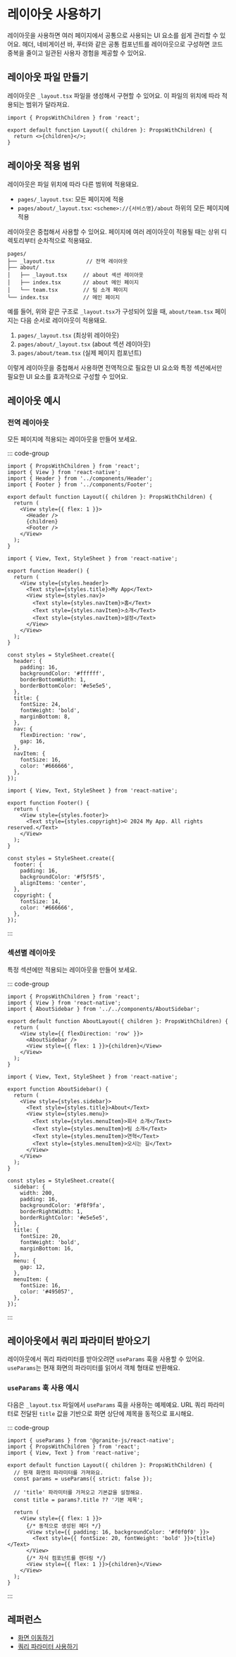 <script setup>
  import UsageSection from '../../../components/UsageSection.vue'
</script>

# 레이아웃 사용하기

레이아웃을 사용하면 여러 페이지에서 공통으로 사용되는 UI 요소를 쉽게 관리할 수 있어요. 헤더, 네비게이션 바, 푸터와 같은 공통 컴포넌트를 레이아웃으로 구성하면 코드 중복을 줄이고 일관된 사용자 경험을 제공할 수 있어요.

## 레이아웃 파일 만들기

레이아웃은 `_layout.tsx` 파일을 생성해서 구현할 수 있어요. 이 파일의 위치에 따라 적용되는 범위가 달라져요.

```tsx
import { PropsWithChildren } from 'react';

export default function Layout({ children }: PropsWithChildren) {
  return <>{children}</>;
}
```

## 레이아웃 적용 범위

레이아웃은 파일 위치에 따라 다른 범위에 적용돼요.

- `pages/_layout.tsx`: 모든 페이지에 적용
- `pages/about/_layout.tsx`: `<scheme>://{서비스명}/about` 하위의 모든 페이지에 적용

<UsageSection assetType="image" assetPath="/usage/layout/nested-layout.png">

레이아웃은 중첩해서 사용할 수 있어요. 페이지에 여러 레이아웃이 적용될 때는 상위 디렉토리부터 순차적으로 적용돼요.

```
pages/
├── _layout.tsx          // 전역 레이아웃
├── about/
│   ├── _layout.tsx     // about 섹션 레이아웃
│   ├── index.tsx       // about 메인 페이지
│   └── team.tsx        // 팀 소개 페이지
└── index.tsx           // 메인 페이지
```

예를 들어, 위와 같은 구조로 `_layout.tsx`가 구성되어 있을 때, `about/team.tsx` 페이지는 다음 순서로 레이아웃이 적용돼요.

1. `pages/_layout.tsx` (최상위 레이아웃)
2. `pages/about/_layout.tsx` (about 섹션 레이아웃)
3. `pages/about/team.tsx` (실제 페이지 컴포넌트)

이렇게 레이아웃을 중첩해서 사용하면 전역적으로 필요한 UI 요소와 특정 섹션에서만 필요한 UI 요소를 효과적으로 구성할 수 있어요.

</UsageSection>

## 레이아웃 예시

### 전역 레이아웃

모든 페이지에 적용되는 레이아웃을 만들어 보세요.

::: code-group

```tsx [pages/_layout.tsx]
import { PropsWithChildren } from 'react';
import { View } from 'react-native';
import { Header } from '../components/Header';
import { Footer } from '../components/Footer';

export default function Layout({ children }: PropsWithChildren) {
  return (
    <View style={{ flex: 1 }}>
      <Header />
      {children}
      <Footer />
    </View>
  );
}
```

```tsx [components/Header.tsx]
import { View, Text, StyleSheet } from 'react-native';

export function Header() {
  return (
    <View style={styles.header}>
      <Text style={styles.title}>My App</Text>
      <View style={styles.nav}>
        <Text style={styles.navItem}>홈</Text>
        <Text style={styles.navItem}>소개</Text>
        <Text style={styles.navItem}>설정</Text>
      </View>
    </View>
  );
}

const styles = StyleSheet.create({
  header: {
    padding: 16,
    backgroundColor: '#ffffff',
    borderBottomWidth: 1,
    borderBottomColor: '#e5e5e5',
  },
  title: {
    fontSize: 24,
    fontWeight: 'bold',
    marginBottom: 8,
  },
  nav: {
    flexDirection: 'row',
    gap: 16,
  },
  navItem: {
    fontSize: 16,
    color: '#666666',
  },
});
```

```tsx [components/Footer.tsx]
import { View, Text, StyleSheet } from 'react-native';

export function Footer() {
  return (
    <View style={styles.footer}>
      <Text style={styles.copyright}>© 2024 My App. All rights reserved.</Text>
    </View>
  );
}

const styles = StyleSheet.create({
  footer: {
    padding: 16,
    backgroundColor: '#f5f5f5',
    alignItems: 'center',
  },
  copyright: {
    fontSize: 14,
    color: '#666666',
  },
});
```

:::

### 섹션별 레이아웃

특정 섹션에만 적용되는 레이아웃을 만들어 보세요.

::: code-group

```tsx [pages/about/_layout.tsx]
import { PropsWithChildren } from 'react';
import { View } from 'react-native';
import { AboutSidebar } from '../../components/AboutSidebar';

export default function AboutLayout({ children }: PropsWithChildren) {
  return (
    <View style={{ flexDirection: 'row' }}>
      <AboutSidebar />
      <View style={{ flex: 1 }}>{children}</View>
    </View>
  );
}
```

```tsx [components/AboutSidebar.tsx]
import { View, Text, StyleSheet } from 'react-native';

export function AboutSidebar() {
  return (
    <View style={styles.sidebar}>
      <Text style={styles.title}>About</Text>
      <View style={styles.menu}>
        <Text style={styles.menuItem}>회사 소개</Text>
        <Text style={styles.menuItem}>팀 소개</Text>
        <Text style={styles.menuItem}>연혁</Text>
        <Text style={styles.menuItem}>오시는 길</Text>
      </View>
    </View>
  );
}

const styles = StyleSheet.create({
  sidebar: {
    width: 200,
    padding: 16,
    backgroundColor: '#f8f9fa',
    borderRightWidth: 1,
    borderRightColor: '#e5e5e5',
  },
  title: {
    fontSize: 20,
    fontWeight: 'bold',
    marginBottom: 16,
  },
  menu: {
    gap: 12,
  },
  menuItem: {
    fontSize: 16,
    color: '#495057',
  },
});
```

:::

## 레이아웃에서 쿼리 파라미터 받아오기

레이아웃에서 쿼리 파라미터를 받아오려면 `useParams` 훅을 사용할 수 있어요. `useParams`는 현재 화면의 파라미터를 읽어서 객체 형태로 반환해요.

### `useParams` 훅 사용 예시

다음은 `_layout.tsx` 파일에서 `useParams` 훅을 사용하는 예제예요. URL 쿼리 파라미터로 전달된 `title` 값을 기반으로 화면 상단에 제목을 동적으로 표시해요.

::: code-group

```tsx [pages/_layout.tsx]
import { useParams } from '@granite-js/react-native';
import { PropsWithChildren } from 'react';
import { View, Text } from 'react-native';

export default function Layout({ children }: PropsWithChildren) {
  // 현재 화면의 파라미터를 가져와요.
  const params = useParams({ strict: false });

  // 'title' 파라미터를 가져오고 기본값을 설정해요.
  const title = params?.title ?? '기본 제목';

  return (
    <View style={{ flex: 1 }}>
      {/* 동적으로 생성된 헤더 */}
      <View style={{ padding: 16, backgroundColor: '#f0f0f0' }}>
        <Text style={{ fontSize: 20, fontWeight: 'bold' }}>{title}</Text>
      </View>
      {/* 자식 컴포넌트를 렌더링 */}
      <View style={{ flex: 1 }}>{children}</View>
    </View>
  );
}
```

:::

## 레퍼런스

- [화면 이동하기](/ko/guides/granite-router/routing)
- [쿼리 파라미터 사용하기](/ko/guides/granite-router/params)
